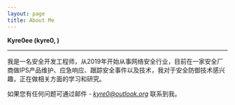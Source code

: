 ```yaml
---
layout: page
title: About Me
---
```


**Kyre0ee (kyre0, )**  

***  

我是一名安全开发工程师，从2019年开始从事网络安全行业，目前在一家安全厂商做IPS产品维护、应急响应、跟踪安全事件以及技术，我对于安全防御技术感兴趣，正在做相关方面的学习和研究。  

如果您有任何问题可通过邮件 - *kyre0@outlook.org* 联系到我。
